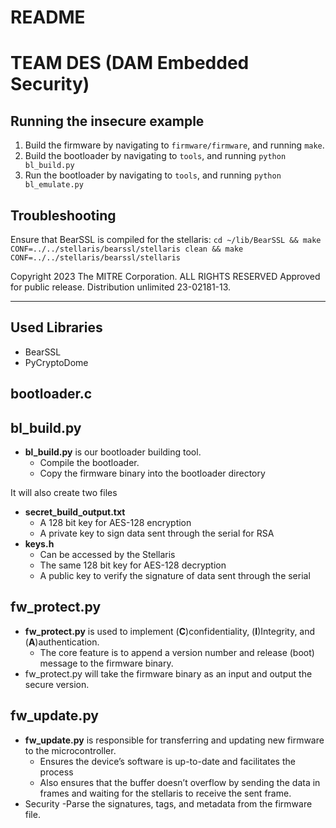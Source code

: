 # README

# TEAM DES (DAM Embedded Security)

## Running the insecure example

1. Build the firmware by navigating to `firmware/firmware`, and running `make`.
2. Build the bootloader by navigating to `tools`, and running `python bl_build.py`
2. Run the bootloader by navigating to `tools`, and running `python bl_emulate.py`

## Troubleshooting

Ensure that BearSSL is compiled for the stellaris: `cd ~/lib/BearSSL && make CONF=../../stellaris/bearssl/stellaris clean && make CONF=../../stellaris/bearssl/stellaris`

Copyright 2023 The MITRE Corporation. ALL RIGHTS RESERVED
Approved for public release. Distribution unlimited 23-02181-13.

__________________________________________________________
## Used Libraries
- BearSSL
- PyCryptoDome


## bootloader.c

## bl_build.py
- **bl_build.py** is our bootloader building tool.
  - Compile the bootloader.
  - Copy the firmware binary into the bootloader directory
  
It will also create two files 
- **secret_build_output.txt**
  - A 128 bit key for AES-128 encryption
  - A private key to sign data sent through the serial for RSA
- **keys.h**
  - Can be accessed by the Stellaris
  - The same 128 bit key for AES-128 decryption
  - A public key to verify the signature of data sent through the serial
 
## fw_protect.py
- **fw_protect.py** is used to implement (**C**)confidentiality, (**I**)Integrity, and (**A**)authentication.
  - The core feature is to append a version number and release (boot) message to the firmware binary.
- fw_protect.py will take the firmware binary as an input and output the secure version.


## fw_update.py
- **fw_update.py** is responsible for transferring and updating new firmware to the microcontroller.
  - Ensures the device’s software is up-to-date and facilitates the process
  - Also ensures that the buffer doesn’t overflow by sending the data in frames and waiting for the stellaris to receive the sent frame.
- Security
   -Parse the signatures, tags, and metadata from the firmware file.



